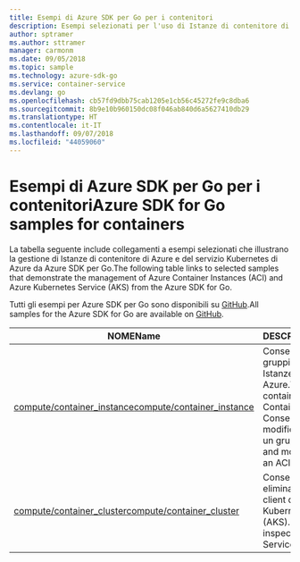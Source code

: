```yaml
---
title: Esempi di Azure SDK per Go per i contenitori
description: Esempi selezionati per l'uso di Istanze di contenitore di Azure e del servizio Kubernetes di Azure da Azure SDK per Go.
author: sptramer
ms.author: sttramer
manager: carmonm
ms.date: 09/05/2018
ms.topic: sample
ms.technology: azure-sdk-go
ms.service: container-service
ms.devlang: go
ms.openlocfilehash: cb57fd9dbb75cab1205e1cb56c45272fe9c8dba6
ms.sourcegitcommit: 8b9e10b960150dc08f046ab840d6a5627410db29
ms.translationtype: HT
ms.contentlocale: it-IT
ms.lasthandoff: 09/07/2018
ms.locfileid: "44059060"
---
```

# <a name="azure-sdk-for-go-samples-for-containers"></a><span data-ttu-id="bd0d3-103">Esempi di Azure SDK per Go per i contenitori</span><span class="sxs-lookup"><span data-stu-id="bd0d3-103">Azure SDK for Go samples for containers</span></span>

<span data-ttu-id="bd0d3-104">La tabella seguente include collegamenti a esempi selezionati che illustrano la gestione di Istanze di contenitore di Azure e del servizio Kubernetes di Azure da Azure SDK per Go.</span><span class="sxs-lookup"><span data-stu-id="bd0d3-104">The following table links to selected samples that demonstrate the management of Azure Container Instances (ACI) and Azure Kubernetes Service (AKS) from the Azure SDK for Go.</span></span>

<span data-ttu-id="bd0d3-105">Tutti gli esempi per Azure SDK per Go sono disponibili su [GitHub](https://github.com/Azure-Samples/azure-sdk-for-go-samples).</span><span class="sxs-lookup"><span data-stu-id="bd0d3-105">All samples for the Azure SDK for Go are available on [GitHub](https://github.com/Azure-Samples/azure-sdk-for-go-samples).</span></span>

| <span data-ttu-id="bd0d3-106">NOME</span><span class="sxs-lookup"><span data-stu-id="bd0d3-106">Name</span></span> | <span data-ttu-id="bd0d3-107">DESCRIZIONE</span><span class="sxs-lookup"><span data-stu-id="bd0d3-107">Description</span></span> |
|------|-------------|
| [<span data-ttu-id="bd0d3-108">compute/container_instance</span><span class="sxs-lookup"><span data-stu-id="bd0d3-108">compute/container_instance</span></span>](https://github.com/Azure-Samples/azure-sdk-for-go-samples/blob/master/compute/container_instance.go) | <span data-ttu-id="bd0d3-109">Consente di lavorare con i gruppi di contenitori in Istanze di contenitore di Azure.</span><span class="sxs-lookup"><span data-stu-id="bd0d3-109">Work with container groups in Azure Container Instances.</span></span> <span data-ttu-id="bd0d3-110">Consente di creare e modificare contenitori in un gruppo di ACI.</span><span class="sxs-lookup"><span data-stu-id="bd0d3-110">Create and modify containers in an ACI group.</span></span> |
| [<span data-ttu-id="bd0d3-111">compute/container_cluster</span><span class="sxs-lookup"><span data-stu-id="bd0d3-111">compute/container_cluster</span></span>](https://github.com/Azure-Samples/azure-sdk-for-go-samples/blob/master/compute/container_cluster.go) | <span data-ttu-id="bd0d3-112">Consente di creare, eliminare ed esaminare i client di Azure Kubernetes Service (AKS).</span><span class="sxs-lookup"><span data-stu-id="bd0d3-112">Create, delete, and inspect Azure Kubernetes Service (AKS) clients.</span></span> |

